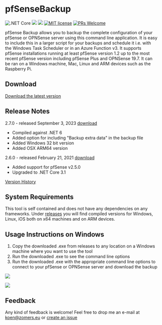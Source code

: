 # pfSenseBackup
![.NET Core](https://github.com/KoenZomers/pfSenseBackup/workflows/.NET%20Core/badge.svg) ![](https://img.shields.io/github/downloads/koenzomers/pfSenseBackup/total.svg) ![](https://img.shields.io/github/issues/koenzomers/pfSenseBackup.svg) [![MIT license](https://img.shields.io/badge/License-MIT-blue.svg)](https://lbesson.mit-license.org/) [![PRs Welcome](https://img.shields.io/badge/PRs-welcome-brightgreen.svg?style=flat-square)](http://makeapullrequest.com)

pfSense Backup allows you to backup the complete configuration of your pfSense or OPNSense server using this command line application. It is easy to include this in a larger script for your backups and schedule it i.e. with the Windows Task Scheduler or in an Azure Function v3. It supports pfSense installations running at least pfSense version 1.2 up to the most recent pfSense version including pfSense Plus and OPNSense 19.7. It can be ran on a Windows machine, Mac, Linux and ARM devices such as the Raspberry Pi.

## Download

[Download the latest version](../../releases/latest)

## Release Notes

2.7.0 - released September 3, 2023 [download](https://github.com/KoenZomers/pfSenseBackup/releases/tag/2.7.0)

- Compiled against .NET 6
- Added option for including "Backup extra data" in the backup file
- Added Windows 32 bit version
- Added OSX ARM64 version

2.6.0 - released February 21, 2021 [download](https://github.com/KoenZomers/pfSenseBackup/releases/tag/2.6.0)

- Added support for pfSense v2.5.0
- Upgraded to .NET Core 3.1

[Version History](https://github.com/KoenZomers/pfSenseBackup/blob/master/VersionHistory.md)

## System Requirements

This tool is self contained and does not have any dependencies on any frameworks. Under [releases](../../releases/latest) you will find compiled versions for Windows, Linux, iOS both on x64 machines and on ARM devices.

## Usage Instructions on Windows

1. Copy the downloaded .exe from releases to any location on a Windows machine where you want to use the tool
2. Run the downloaded .exe to see the command line options
3. Run the downloaded .exe with the appropriate command line options to connect to your pfSense or OPNSense server and download the backup

![](./Documentation/Images/Help.png)

![](./Documentation/Images/SampleExecution.png)

## Feedback

Any kind of feedback is welcome! Feel free to drop me an e-mail at koen@zomers.eu or [create an issue](https://github.com/KoenZomers/pfSenseBackup/issues)
